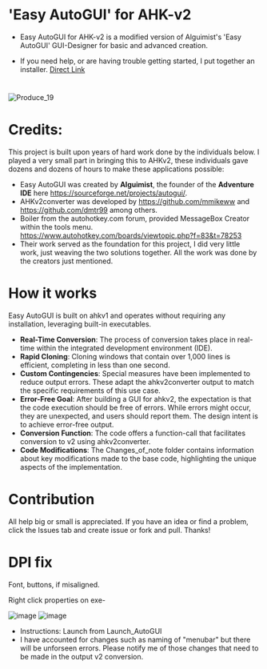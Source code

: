 #  'Easy AutoGUI' for AHK-v2

- Easy AutoGUI for AHK-v2 is a modified version of Alguimist's 'Easy AutoGUI' GUI-Designer for basic and advanced creation.
  
- If you need help, or are having trouble getting started, I put together an installer.  [Direct Link](https://github.com/samfisherirl/Easy-Auto-GUI-for-AHK-v2/releases/download/v1.6.1/Easy_AutoGUI_v2_Installer.exe)

#



![Produce_19](https://github.com/samfisherirl/Easy-Auto-GUI-for-AHK-v2/assets/98753696/4c87427a-4079-4043-852e-bbc03a55c953)



# Credits:
This project is built upon years of hard work done by the individuals below. I played a very small part in bringing this to AHKv2, these individuals gave dozens and dozens of hours to make these applications possible: 
- Easy AutoGUI was created by **Alguimist**, the founder of the **Adventure IDE** here https://sourceforge.net/projects/autogui/. 
- AHKv2converter was developed by https://github.com/mmikeww and https://github.com/dmtr99 among others.
- Boiler from the autohotkey.com forum, provided MessageBox Creator within the tools menu. https://www.autohotkey.com/boards/viewtopic.php?f=83&t=78253
- Their work served as the foundation for this project, I did very little work, just weaving the two solutions together. All the work was done by the creators just mentioned.
  
# How it works 
Easy AutoGUI is built on ahkv1 and operates without requiring any installation, leveraging built-in executables.

- **Real-Time Conversion**: The process of conversion takes place in real-time within the integrated development environment (IDE).  
- **Rapid Cloning**: Cloning windows that contain over 1,000 lines is efficient, completing in less than one second.
- **Custom Contingencies**: Special measures have been implemented to reduce output errors. These adapt the ahkv2converter output to match the specific requirements of this use case.
- **Error-Free Goal**: After building a GUI for ahkv2, the expectation is that the code execution should be free of errors. While errors might occur, they are unexpected, and users should report them. The design intent is to achieve error-free output.
- **Conversion Function**: The code offers a function-call that facilitates conversion to v2 using ahkv2converter.
- **Code Modifications**: The Changes_of_note folder contains information about key modifications made to the base code, highlighting the unique aspects of the implementation.



# Contribution
All help big or small is appreciated. If you have an idea or find a problem, click the Issues tab and create issue or fork and pull. Thanks!
 
 
# DPI fix

Font, buttons, if misaligned. 

Right click properties on exe-

![image](https://github.com/samfisherirl/Easy-Auto-GUI-for-AHK-v2/assets/98753696/e5ba25af-e35d-4e2c-b878-6fd56216f114)  ![image](https://github.com/samfisherirl/Easy-Auto-GUI-for-AHK-v2/assets/98753696/e2619da9-1c4e-49a6-b3d9-93f6fe6d48a0)




- Instructions: Launch from Launch_AutoGUI
- I have accounted for changes such as naming of "menubar" but there will be unforseen errors. Please notify me of those changes that need to be made in the output v2 conversion. 
 
